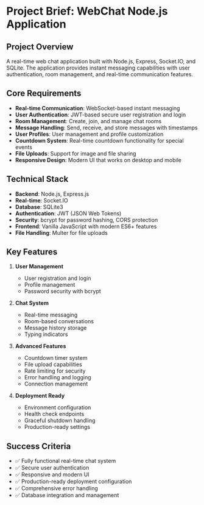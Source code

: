 # Project Brief: WebChat Node.js Application

## Project Overview
A real-time web chat application built with Node.js, Express, Socket.IO, and SQLite. The application provides instant messaging capabilities with user authentication, room management, and real-time communication features.

## Core Requirements
- **Real-time Communication**: WebSocket-based instant messaging
- **User Authentication**: JWT-based secure user registration and login
- **Room Management**: Create, join, and manage chat rooms
- **Message Handling**: Send, receive, and store messages with timestamps
- **User Profiles**: User management and profile customization
- **Countdown System**: Real-time countdown functionality for special events
- **File Uploads**: Support for image and file sharing
- **Responsive Design**: Modern UI that works on desktop and mobile

## Technical Stack
- **Backend**: Node.js, Express.js
- **Real-time**: Socket.IO
- **Database**: SQLite3
- **Authentication**: JWT (JSON Web Tokens)
- **Security**: bcrypt for password hashing, CORS protection
- **Frontend**: Vanilla JavaScript with modern ES6+ features
- **File Handling**: Multer for file uploads

## Key Features
1. **User Management**
   - User registration and login
   - Profile management
   - Password security with bcrypt

2. **Chat System**
   - Real-time messaging
   - Room-based conversations
   - Message history storage
   - Typing indicators

3. **Advanced Features**
   - Countdown timer system
   - File upload capabilities
   - Rate limiting for security
   - Error handling and logging
   - Connection management

4. **Deployment Ready**
   - Environment configuration
   - Health check endpoints
   - Graceful shutdown handling
   - Production-ready settings

## Success Criteria
- ✅ Fully functional real-time chat system
- ✅ Secure user authentication
- ✅ Responsive and modern UI
- ✅ Production-ready deployment configuration
- ✅ Comprehensive error handling
- ✅ Database integration and management
